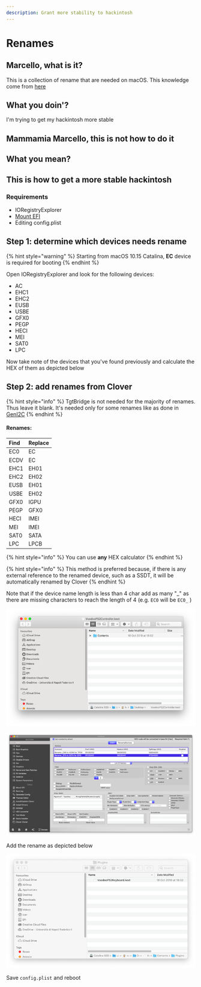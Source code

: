 ```yaml
---
description: Grant more stability to hackintosh
---
```


# Renames

## Marcello, what is it?

This is a collection of rename that are needed on macOS. This knowledge come from [here](https://applelife.ru/threads/dampy-originalnyx-makov.2943712/)

## What you doin'?

I'm trying to get my hackintosh more stable

## Mammamia Marcello, this is not how to do it

## What you mean?

## This is how to get a more stable hackintosh

### Requirements

* IORegistryExplorer
* [Mount EFI](../../bootloaders/mount-efi.md)
* Editing config.plist

## Step 1: determine which devices needs rename

{% hint style="warning" %}
Starting from macOS 10.15 Catalina, **EC** device is required for booting
{% endhint %}

Open IORegistryExplorer and look for the following devices:

* AC
* EHC1
* EHC2
* EUSB
* USBE
* GFX0
* PEGP
* HECI
* MEI
* SAT0
* LPC

Now take note of the devices that you've found previously and calculate the HEX of them as depicted below

## Step 2: add renames from Clover

{% hint style="info" %}
TgtBridge is not needed for the majority of renames. Thus leave it blank. It's needed only for some renames like as done in [GenI2C](../../tools/geni2c.md)
{% endhint %}

#### Renames:

| Find | Replace |
| :--- | :--- |
| EC0 | EC |
| ECDV | EC |
| EHC1 | EH01 |
| EHC2 | EH02 |
| EUSB | EH01 |
| USBE | EH02 |
| GFX0 | IGPU |
| PEGP | GFX0 |
| HECI | IMEI |
| MEI | IMEI |
| SAT0 | SATA |
| LPC | LPCB |

{% hint style="info" %}
You can use **any** HEX calculator
{% endhint %}

{% hint style="info" %}
This method is preferred because, if there is any external reference to the renamed device, such as a SSDT,  it will be automatically renamed by Clover
{% endhint %}

Note that if the device name length is less than 4 char add as many "\_" as there are missing characters to reach the length of 4 \(e.g. `EC0` will be `EC0_` \)

![4543305f is EC0\_ in HEX](../../.gitbook/assets/image%20%2898%29.png)

![45435f5f is EC\_\_ in HEX](../../.gitbook/assets/image%20%2831%29.png)

Add the rename as depicted below

![](../../.gitbook/assets/image%20%2887%29.png)

Save `config.plist` and reboot



